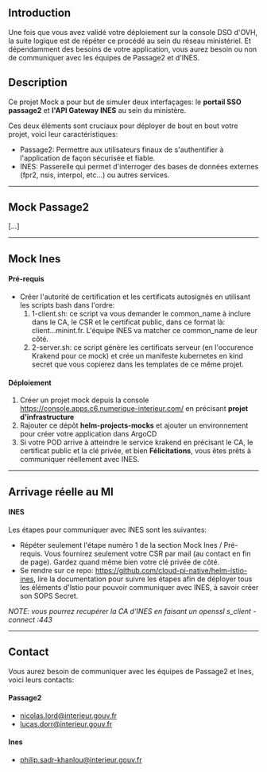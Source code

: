 ## Introduction

Une fois que vous avez validé votre déploiement sur la console DSO d'OVH, la suite logique est de répéter ce procédé au sein du réseau ministériel. Et dépendamment des besoins de votre application, vous aurez besoin ou non de communiquer avec les équipes de Passage2 et d'INES.


## Description

Ce projet Mock a pour but de simuler deux interfaçages: le **portail SSO passage2** et **l'API Gateway INES** au sein du ministère.

Ces deux éléments sont cruciaux pour déployer de bout en bout votre projet, voici leur caractéristiques:
- Passage2: Permettre aux utilisateurs finaux de s'authentifier à l'application de façon sécurisée et fiable.
- INES: Passerelle qui permet d'interroger des bases de données externes (fpr2, nsis, interpol, etc...) ou autres services.

---

## Mock Passage2

[...]

---

## Mock Ines

#### Pré-requis
- Créer l'autorité de certification et les certificats autosignés en utilisant les scripts bash dans l'ordre: 
    1. 1-client.sh: ce script va vous demander le common_name à inclure dans le CA, le CSR et le certificat public, dans ce format là: client.<env>.<projet>.minint.fr. L'équipe INES va matcher ce common_name de leur côté.
    2. 2-server.sh: ce script génère les certificats serveur (en l'occurence Krakend pour ce mock) et crée un manifeste kubernetes en kind secret que vous copierez dans les templates de ce même projet. 

#### Déploiement
1. Créer un projet mock depuis la console https://console.apps.c6.numerique-interieur.com/ en précisant **projet d'infrastructure**
2. Rajouter ce dépôt **helm-projects-mocks** et ajouter un environnement pour créer votre application dans ArgoCD
3. Si votre POD arrive à atteindre le service krakend en précisant le CA, le certificat public et la clé privée, et bien **Félicitations**, vous êtes prêts à communiquer réellement avec INES.

---

## Arrivage réelle au MI

#### INES

Les étapes pour communiquer avec INES sont les suivantes:
- Répéter seulement l'étape numéro 1 de la section Mock Ines / Pré-requis. Vous fournirez seulement votre CSR par mail (au contact en fin de page). Gardez quand même bien votre clé privée de côté.
- Se rendre sur ce repo: https://github.com/cloud-pi-native/helm-istio-ines, lire la documentation pour suivre les étapes afin de déployer tous les éléments d'Istio pour pouvoir communiquer avec INES, à savoir créer son SOPS Secret.

*NOTE: vous pourrez recupérer la CA d'INES en faisant un openssl s_client -connect <url-ines>:443*

---

## Contact
Vous aurez besoin de communiquer avec les équipes de Passage2 et Ines, voici leurs contacts:

#### Passage2
- nicolas.lord@interieur.gouv.fr
- lucas.dorr@interieur.gouv.fr

#### Ines
- philip.sadr-khanlou@interieur.gouv.fr
